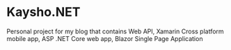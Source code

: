 # Kaysho.NET
Personal project for my blog that contains Web API, Xamarin Cross platform mobile app, ASP .NET Core web app, Blazor Single Page Application
